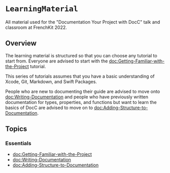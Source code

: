 # ``LearningMaterial``

All material used for the "Documentation Your Project with DocC" talk and classroom at FrenchKit 2022.

## Overview

The learning material is structured so that you can choose any tutorial to start from. Everyone are advised to start with the <doc:Getting-Familiar-with-the-Project> tutorial.

This series of tutorials assumes that you have a basic understanding of Xcode, Git, Markdown, and Swift Packages.

People who are new to documenting their guide are advised to move onto <doc:Writing-Documentation> and people who have previously written documentation for types, properties, and functions but want to learn the basics of DocC are advised to move on to <doc:Adding-Structure-to-Documentation>.

## Topics

### Essentials

- <doc:Getting-Familiar-with-the-Project>
- <doc:Writing-Documentation>
- <doc:Adding-Structure-to-Documentation>
